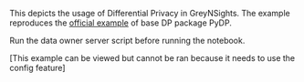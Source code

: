 This depicts the usage of Differential Privacy in GreyNSights. The example reproduces the <a href="https://github.com/OpenMined/PyDP/tree/dev/examples/Tutorial_1-carrots_demo">official example</a> of base DP package PyDP. 

Run the data owner server script before running the notebook. 

[This example can be viewed but cannot be ran because it needs to use the config feature]
